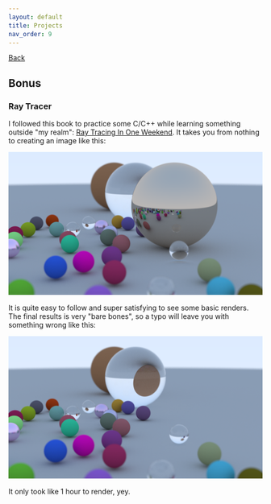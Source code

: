```yaml
---
layout: default
title: Projects
nav_order: 9
---
```


[Back](projects.md)

## Bonus

### Ray Tracer

I followed this book to practice some C/C++ while learning something outside "my realm": [Ray Tracing In One Weekend](https://raytracing.github.io/books/RayTracingInOneWeekend.html). It takes you from nothing to creating an image like this:

![Final rendered image](/images/projects/craysiete/lindissimo.png)

It is quite easy to follow and super satisfying to see some basic renders. The final results is very "bare bones", so a typo will leave you with something wrong like this:

![Oopsie](/images/projects/craysiete/lindissirrissimo.png)

It only took like 1 hour to render, yey.

